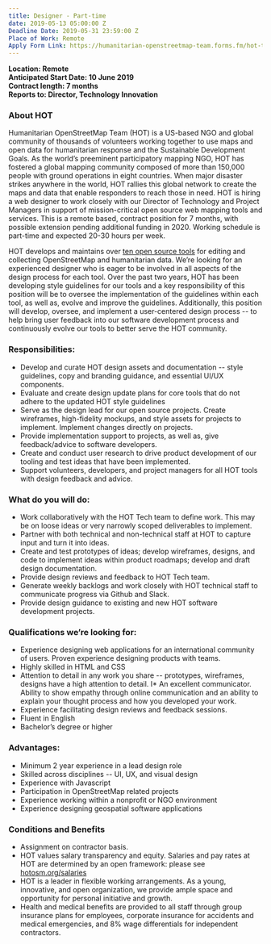```yaml
---
title: Designer - Part-time
date: 2019-05-13 05:00:00 Z
Deadline Date: 2019-05-31 23:59:00 Z
Place of Work: Remote
Apply Form Link: https://humanitarian-openstreetmap-team.forms.fm/hot-tech-submission/
---
```


**Location: Remote**  
**Anticipated Start Date: 10 June 2019**  
**Contract length: 7 months**  
**Reports to: Director, Technology Innovation**  

### About HOT

Humanitarian OpenStreetMap Team (HOT) is a US-based NGO and global community of thousands of volunteers working together to use maps and open data for humanitarian response and the Sustainable Development Goals. As the world’s preeminent participatory mapping NGO, HOT has fostered a global mapping community composed of more than 150,000 people with ground operations in eight countries. When major disaster strikes anywhere in the world, HOT rallies this global network to create the maps and data that enable responders to reach those in need.
HOT is hiring a web designer to work closely with our Director of Technology and Project Managers in support of mission-critical open source web mapping tools and services. This is a remote based, contract position for 7 months, with possible extension pending additional funding in 2020. Working schedule is part-time and expected 20-30 hours per week.

HOT develops and maintains over [ten open source tools](https://github.com/hotosm/) for editing and collecting OpenStreetMap and humanitarian data. We’re looking for an experienced designer who is eager to be involved in all aspects of the design process for each tool. Over the past two years, HOT has been developing style guidelines for our tools and a key responsibility of this position will be to oversee the implementation of the guidelines within each tool, as well as, evolve and improve the guidelines. Additionally, this position will develop, oversee, and implement a user-centered design process -- to help bring user feedback into our software development process and continuously evolve our tools to better serve the HOT community. 

### Responsibilities:  
* Develop and curate HOT design assets and documentation -- style guidelines, copy and branding guidance, and essential UI/UX components. 
* Evaluate and create design update plans for core tools that do not adhere to the updated HOT style guidelines
* Serve as the design lead for our open source projects. Create wireframes, high-fidelity mockups, and style assets for projects to implement. Implement changes directly on projects. 
* Provide implementation support to projects, as well as, give feedback/advice to software developers. 
* Create and conduct user research to drive product development of our tooling and test ideas that have been implemented.
* Support volunteers, developers, and project managers for all HOT tools with design feedback and advice.

### What do you will do:

* Work collaboratively with the HOT Tech team to define work. This may be on loose ideas or very narrowly scoped deliverables to implement. 
* Partner with both technical and non-technical staff at HOT to capture input and turn it into ideas.
* Create and test prototypes of ideas; develop wireframes, designs, and code to implement ideas within product roadmaps; develop and draft design documentation.
* Provide design reviews and feedback to HOT Tech team.
* Generate weekly backlogs and work closely with HOT technical staff to communicate progress via Github and Slack.
* Provide design guidance to existing and new HOT software development projects.

### Qualifications we’re looking for: 
* Experience designing web applications for an international community of users. Proven experience designing products with teams.
* Highly skilled in HTML and CSS
* Attention to detail in any work you share -- prototypes, wireframes, designs have a high attention to detail.
I* An excellent communicator. Ability to show empathy through online communication and an ability to explain your thought process and how you developed your work. 
* Experience facilitating design reviews and feedback sessions.
* Fluent in English
* Bachelor’s degree or higher

### Advantages:
* Minimum 2 year experience in a lead design role
* Skilled across disciplines -- UI, UX, and visual design
* Experience with Javascript
* Participation in OpenStreetMap related projects
* Experience working within a nonprofit or NGO environment
* Experience designing geospatial software applications

### Conditions and Benefits

* Assignment on contractor basis.
* HOT values salary transparency and equity. Salaries and pay rates at HOT are determined by an open framework: please see [hotosm.org/salaries](https://www.hotosm.org/salaries)
* HOT is a leader in flexible working arrangements. As a young, innovative, and open organization, we provide ample space and opportunity for personal initiative and growth.
* Health and medical benefits are provided to all staff through group insurance plans for employees, corporate insurance for accidents and medical emergencies, and 8% wage differentials for independent contractors.
